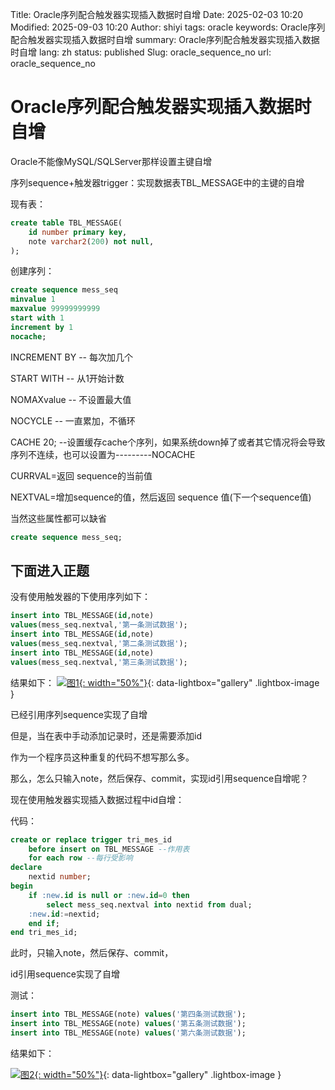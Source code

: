 Title: Oracle序列配合触发器实现插入数据时自增
Date: 2025-02-03 10:20
Modified: 2025-09-03 10:20
Author: shiyi
tags: oracle
keywords: Oracle序列配合触发器实现插入数据时自增
summary: Oracle序列配合触发器实现插入数据时自增
lang: zh
status: published
Slug: oracle_sequence_no
url: oracle_sequence_no




# Oracle序列配合触发器实现插入数据时自增

Oracle不能像MySQL/SQLServer那样设置主键自增

序列sequence+触发器trigger：实现数据表TBL_MESSAGE中的主键的自增

现有表：

```sql
create table TBL_MESSAGE(
	id number primary key,
	note varchar2(200) not null,
);
```

创建序列：

```sql
create sequence mess_seq
minvalue 1
maxvalue 99999999999
start with 1
increment by 1
nocache;
```
INCREMENT BY  -- 每次加几个 

START WITH  -- 从1开始计数 

NOMAXvalue -- 不设置最大值 

NOCYCLE -- 一直累加，不循环 

CACHE 20; --设置缓存cache个序列，如果系统down掉了或者其它情况将会导致序列不连续，也可以设置为---------NOCACHE

CURRVAL=返回 sequence的当前值  

NEXTVAL=增加sequence的值，然后返回 sequence 值(下一个sequence值)

当然这些属性都可以缺省

```sql
create sequence mess_seq;
```

## 下面进入正题

没有使用触发器的下使用序列如下：

```sql
insert into TBL_MESSAGE(id,note)
values(mess_seq.nextval,'第一条测试数据');
insert into TBL_MESSAGE(id,note)
values(mess_seq.nextval,'第二条测试数据');
insert into TBL_MESSAGE(id,note)
values(mess_seq.nextval,'第三条测试数据');
```

结果如下：
[![图1]({static}/images/oracle_sequence_no/1.png){: width="50%"}]({static}/images/oracle_sequence_no/1.png){: data-lightbox="gallery" .lightbox-image }

已经引用序列sequence实现了自增

但是，当在表中手动添加记录时，还是需要添加id

作为一个程序员这种重复的代码不想写那么多。

那么，怎么只输入note，然后保存、commit，实现id引用sequence自增呢？

现在使用触发器实现插入数据过程中id自增：

代码：

```sql
create or replace trigger tri_mes_id
	before insert on TBL_MESSAGE --作用表
	for each row --每行受影响
declare
	nextid number;
begin
	if :new.id is null or :new.id=0 then
		select mess_seq.nextval into nextid from dual;
	:new.id:=nextid;
	end if;
end tri_mes_id;
```
此时，只输入note，然后保存、commit，

id引用sequence实现了自增

测试：

```sql
insert into TBL_MESSAGE(note) values('第四条测试数据');
insert into TBL_MESSAGE(note) values('第五条测试数据');
insert into TBL_MESSAGE(note) values('第六条测试数据');
```

结果如下：

[![图2]({static}/images/oracle_sequence_no/2.png){: width="50%"}]({static}/images/oracle_sequence_no/2.png){: data-lightbox="gallery" .lightbox-image }

